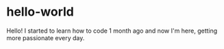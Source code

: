 # hello-world

Hello! I started to learn how to code 1 month ago and now I'm here, getting more passionate every day.
